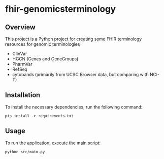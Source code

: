# fhir-genomicsterminology

## Overview
This project is a Python project for creating some FHIR terminology resources for genomic terminologies
* ClinVar
* HGCN (Genes and GeneGroups)
* PharmVar
* RefSeq
* cytobands (primarily from UCSC Browser data, but comparing with NCI-T)

## Installation
To install the necessary dependencies, run the following command:

```
pip install -r requirements.txt
```

## Usage
To run the application, execute the main script:

```
python src/main.py
```
